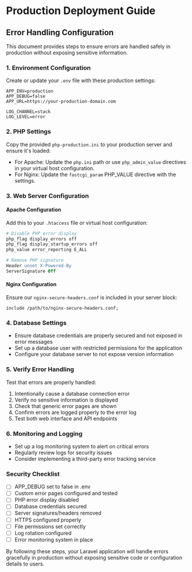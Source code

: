 # Production Deployment Guide

## Error Handling Configuration

This document provides steps to ensure errors are handled safely in production without exposing sensitive information.

### 1. Environment Configuration

Create or update your `.env` file with these production settings:

```
APP_ENV=production
APP_DEBUG=false
APP_URL=https://your-production-domain.com

LOG_CHANNEL=stack
LOG_LEVEL=error
```

### 2. PHP Settings

Copy the provided `php-production.ini` to your production server and ensure it's loaded:

- For Apache: Update the `php.ini` path or use `php_admin_value` directives in your virtual host configuration.
- For Nginx: Update the `fastcgi_param` PHP_VALUE directive with the settings.

### 3. Web Server Configuration

#### Apache Configuration

Add this to your `.htaccess` file or virtual host configuration:

```apache
# Disable PHP error display
php_flag display_errors off
php_flag display_startup_errors off
php_value error_reporting E_ALL

# Remove PHP signature
Header unset X-Powered-By
ServerSignature Off
```

#### Nginx Configuration

Ensure our `nginx-secure-headers.conf` is included in your server block:

```nginx
include /path/to/nginx-secure-headers.conf;
```

### 4. Database Settings

- Ensure database credentials are properly secured and not exposed in error messages
- Set up a database user with restricted permissions for the application
- Configure your database server to not expose version information

### 5. Verify Error Handling

Test that errors are properly handled:

1. Intentionally cause a database connection error
2. Verify no sensitive information is displayed
3. Check that generic error pages are shown
4. Confirm errors are logged properly to the error log
5. Test both web interface and API endpoints

### 6. Monitoring and Logging

- Set up a log monitoring system to alert on critical errors
- Regularly review logs for security issues
- Consider implementing a third-party error tracking service

### Security Checklist

- [ ] APP_DEBUG set to false in .env
- [ ] Custom error pages configured and tested
- [ ] PHP error display disabled
- [ ] Database credentials secured
- [ ] Server signatures/headers removed
- [ ] HTTPS configured properly
- [ ] File permissions set correctly
- [ ] Log rotation configured
- [ ] Error monitoring system in place

By following these steps, your Laravel application will handle errors gracefully in production without exposing sensitive code or configuration details to users. 
